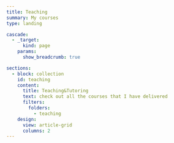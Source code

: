 ```yaml
---
title: Teaching
summary: My courses
type: landing

cascade:
  - _target:
      kind: page
    params:
      show_breadcrumb: true

sections:
  - block: collection
    id: teaching
    content:
      title: Teaching&Tutoring
      text: check out all the courses that I have delivered
      filters:
        folders:
          - teaching
    design:
      view: article-grid
      columns: 2
---
```

